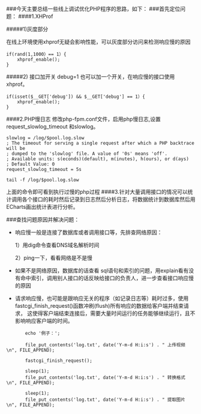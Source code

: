 ###今天主要总结一些线上调试优化PHP程序的思路，如下：
###首先定位问题：
####1.XHProf

#####1)灰度部分

在线上环境使用xhprof无疑会影响性能，可以灰度部分访问来检测响应慢的原因
```
if(rand(1,1000）== 1）{
    xhprof_enable();  
} 
```

#####2) 接口加开关 debug=1
也可以加一个开关，在响应慢的接口使用xhprof。
```
if(isset($__GET['debug']) && $__GET['debug'] == 1）{
    xhprof_enable();  
} 
```

####2.PHP慢日志
修改php-fpm.conf文件，启用php慢日志,设置request_slowlog_timeout 和slowlog。

```
slowlog = /log/$pool.log.slow
; The timeout for serving a single request after which a PHP backtrace will be
; dumped to the 'slowlog' file. A value of '0s' means 'off'.
; Available units: s(econds)(default), m(inutes), h(ours), or d(ays)
; Default Value: 0
request_slowlog_timeout = 5s
```

```
tail -f /log/$pool.log.slow

```
上面的命令即可看到执行过慢的php过程
####3.针对大量调用接口的情况可以统计调用各个接口的耗时然后记录到日志然后分析日志，将数据统计到数据库然后用ECharts画出统计表进行分析。

###查找问题原因并解决问题：
- 响应慢一般是连接了数据库或者调用接口等，先排查网络原因：

  1）用dig命令查看DNS域名解析时间
  
  2）ping一下，看看网络是不是慢
- 如果不是网络原因，数据库的话查看 sql语句和索引的问题，用explain看有没有命中索引，调用别人接口的话反映给接口的负责人，进一步查看接口响应慢的原因

- 请求响应慢，也可能是跟响应无关的程序（如记录日志等）耗时过多，使用fastcgi_finish_request()函数冲刷(flush)所有响应的数据给客户端并结束请求， 这使得客户端结束连接后，需要大量时间运行的任务能够继续运行，且不影响响应客户端的时间。

```
       echo '例子：';
 
       file_put_contents('log.txt', date('Y-m-d H:i:s') . " 上传视频\n", FILE_APPEND);
 
       fastcgi_finish_request();
 
       sleep(1);
       file_put_contents('log.txt', date('Y-m-d H:i:s') . " 转换格式\n", FILE_APPEND);
 
       sleep(1);
       file_put_contents('log.txt', date('Y-m-d H:i:s') . " 提取图片\n", FILE_APPEND);
 
 ```


